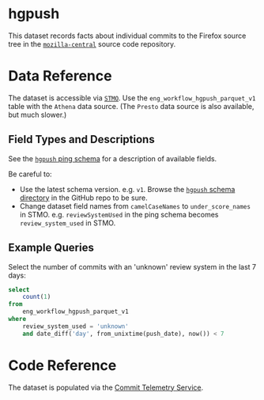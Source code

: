 # hgpush

This dataset records facts about individual commits to the Firefox source tree 
in the [`mozilla-central`](https://hg.mozilla.org/mozilla-central/) source
code repository.

# Data Reference

The dataset is accessible via [`STMO`](https://sql.telemetry.mozilla.org).
Use the `eng_workflow_hgpush_parquet_v1` table with the `Athena` data source.
(The `Presto` data source is also available, but much slower.)

## Field Types and Descriptions

See the [`hgpush` ping schema](https://github.com/mozilla-services/mozilla-pipeline-schemas/blob/master/schemas/eng-workflow/hgpush/hgpush.1.schema.json)
for a description of available fields.

Be careful to:
 * Use the latest schema version.  e.g. `v1`.  Browse the [`hgpush` schema directory](https://github.com/mozilla-services/mozilla-pipeline-schemas/tree/master/schemas/eng-workflow/hgpush) in the GitHub repo to be sure.
 * Change dataset field names from `camelCaseNames` to `under_score_names` in STMO. e.g. `reviewSystemUsed` in the ping schema becomes `review_system_used` in STMO.

## Example Queries

Select the number of commits with an 'unknown' review system in the last 7 days:

```sql
select
    count(1)
from
    eng_workflow_hgpush_parquet_v1
where
    review_system_used = 'unknown'
    and date_diff('day', from_unixtime(push_date), now()) < 7
```

# Code Reference

The dataset is populated via the [Commit Telemetry Service](https://github.com/mozilla-conduit/commit-telemetry-service).

